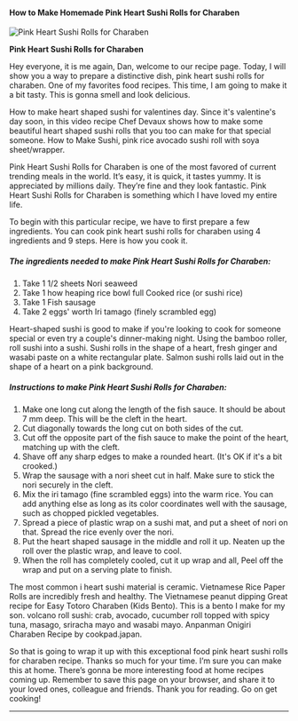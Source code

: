             

#### How to Make Homemade Pink Heart Sushi Rolls for Charaben

![Pink Heart Sushi Rolls for Charaben](https://img-global.cpcdn.com/recipes/4873732976803840/751x532cq70/pink-heart-sushi-rolls-for-charaben-recipe-main-photo.jpg)

**Pink Heart Sushi Rolls for Charaben**

Hey everyone, it is me again, Dan, welcome to our recipe page. Today, I will show you a way to prepare a distinctive dish, pink heart sushi rolls for charaben. One of my favorites food recipes. This time, I am going to make it a bit tasty. This is gonna smell and look delicious.

How to make heart shaped sushi for valentines day. Since it's valentine's day soon, in this video recipe Chef Devaux shows how to make some beautiful heart shaped sushi rolls that you too can make for that special someone. How to Make Sushi, pink rice avocado sushi roll with soya sheet/wrapper.

Pink Heart Sushi Rolls for Charaben is one of the most favored of current trending meals in the world. It’s easy, it is quick, it tastes yummy. It is appreciated by millions daily. They’re fine and they look fantastic. Pink Heart Sushi Rolls for Charaben is something which I have loved my entire life.

To begin with this particular recipe, we have to first prepare a few ingredients. You can cook pink heart sushi rolls for charaben using 4 ingredients and 9 steps. Here is how you cook it.

##### The ingredients needed to make Pink Heart Sushi Rolls for Charaben:

1.  Take 1 1/2 sheets Nori seaweed
2.  Take 1 how heaping rice bowl full Cooked rice (or sushi rice)
3.  Take 1 Fish sausage
4.  Take 2 eggs' worth Iri tamago (finely scrambled egg)

Heart-shaped sushi is good to make if you're looking to cook for someone special or even try a couple's dinner-making night. Using the bamboo roller, roll sushi into a sushi. Sushi rolls in the shape of a heart, fresh ginger and wasabi paste on a white rectangular plate. Salmon sushi rolls laid out in the shape of a heart on a pink background.

##### Instructions to make Pink Heart Sushi Rolls for Charaben:

1.  Make one long cut along the length of the fish sauce. It should be about 7 mm deep. This will be the cleft in the heart.
2.  Cut diagonally towards the long cut on both sides of the cut.
3.  Cut off the opposite part of the fish sauce to make the point of the heart, matching up with the cleft.
4.  Shave off any sharp edges to make a rounded heart. (It's OK if it's a bit crooked.)
5.  Wrap the sausage with a nori sheet cut in half. Make sure to stick the nori securely in the cleft.
6.  Mix the iri tamago (fine scrambled eggs) into the warm rice. You can add anything else as long as its color coordinates well with the sausage, such as chopped pickled vegetables.
7.  Spread a piece of plastic wrap on a sushi mat, and put a sheet of nori on that. Spread the rice evenly over the nori.
8.  Put the heart shaped sausage in the middle and roll it up. Neaten up the roll over the plastic wrap, and leave to cool.
9.  When the roll has completely cooled, cut it up wrap and all, Peel off the wrap and put on a serving plate to finish.

The most common i heart sushi material is ceramic. Vietnamese Rice Paper Rolls are incredibly fresh and healthy. The Vietnamese peanut dipping Great recipe for Easy Totoro Charaben (Kids Bento). This is a bento I make for my son. volcano roll sushi: crab, avocado, cucumber roll topped with spicy tuna, masago, sriracha mayo and wasabi mayo. Anpanman Onigiri Charaben Recipe by cookpad.japan.

So that is going to wrap it up with this exceptional food pink heart sushi rolls for charaben recipe. Thanks so much for your time. I’m sure you can make this at home. There’s gonna be more interesting food at home recipes coming up. Remember to save this page on your browser, and share it to your loved ones, colleague and friends. Thank you for reading. Go on get cooking!

* * *